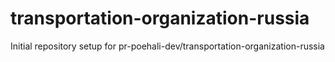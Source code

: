 # transportation-organization-russia

Initial repository setup for pr-poehali-dev/transportation-organization-russia